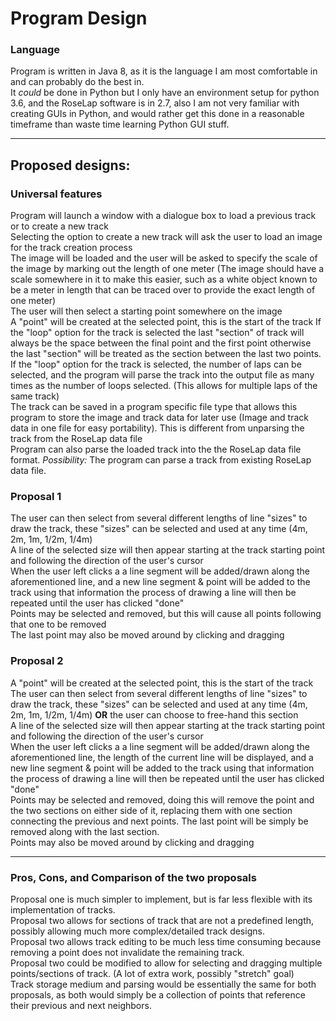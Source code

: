 # Program Design
### Language
Program is written in Java 8, as it is the language I am most comfortable in and can probably do the best in.  
It *could* be done in Python but I only have an environment setup for python 3.6, and the RoseLap software is in 2.7, also I am not very familiar with creating GUIs in Python, and would rather get this done in a reasonable timeframe than waste time learning Python GUI stuff.
_____
## Proposed designs:
### Universal features
Program will launch a window with a dialogue box to load a previous track or to create a new track  
Selecting the option to create a new track will ask the user to load an image for the track creation process  
The image will be loaded and the user will be asked to specify the scale of the image by marking out the length of one meter (The image should have a scale somewhere in it to make this easier, such as a white object known to be a meter in length that can be traced over to provide the exact length of one meter)  
The user will then select a starting point somewhere on the image  
A "point" will be created at the selected point, this is the start of the track
If the "loop" option for the track is selected the last "section" of track will always be the space between the final point and the first point otherwise the last "section" will be treated as the section between the last two points.
If the "loop" option for the track is selected, the number of laps can be selected, and the program will parse the track into the output file as many times as the number of loops selected. (This allows for multiple laps of the same track)  
The track can be saved in a program specific file type that allows this program to store the image and track data for later use (Image and track data in one file for easy portability).  This is different from unparsing the track from the RoseLap data file  
Program can also parse the loaded track into the the RoseLap data file format.
*Possibility:* The program can parse a track from existing RoseLap data file.
### Proposal 1
The user can then select from several different lengths of line "sizes" to draw the track, these "sizes" can be selected and used at any time (4m, 2m, 1m, 1/2m, 1/4m)  
A line of the selected size will then appear starting at the track starting point and following the direction of the user's cursor  
When the user left clicks a a line segment will be added/drawn along the aforementioned line, and a new line segment & point will be added to the track using that information the process of drawing a line will then be repeated until the user has clicked "done"  
Points may be selected and removed, but this will cause all points following that one to be removed  
The last point may also be moved around by clicking and dragging  
### Proposal 2
A "point" will be created at the selected point, this is the start of the track
The user can then select from several different lengths of line "sizes" to draw the track, these "sizes" can be selected and used at any time (4m, 2m, 1m, 1/2m, 1/4m) **OR** the user can choose to free-hand this section  
A line of the selected size will then appear starting at the track starting point and following the direction of the user's cursor  
When the user left clicks a a line segment will be added/drawn along the aforementioned line, the length of the current line will be displayed, and a new line segment & point will be added to the track using that information the process of drawing a line will then be repeated until the user has clicked "done"  
Points may be selected and removed, doing this will remove the point and the two sections on either side of it, replacing them with one section connecting the previous and next points.  The last point will be simply be removed along with the last section.  
Points may also be moved around by clicking and dragging  
_____ 
### Pros, Cons, and Comparison of the two proposals
Proposal one is much simpler to implement, but is far less flexible with its implementation of tracks.  
Proposal two allows for sections of track that are not a predefined length, possibly allowing much more complex/detailed track designs.  
Proposal two allows track editing to be much less time consuming because removing a point does not invalidate the remaining track.  
Proposal two could be modified to allow for selecting and dragging multiple points/sections of track. (A lot of extra work, possibly "stretch" goal)  
Track storage medium and parsing would be essentially the same for both proposals, as both would simply be a collection of points that reference their previous and next neighbors.  
